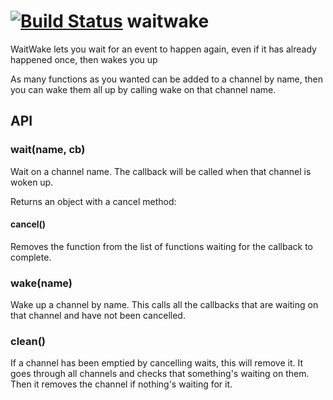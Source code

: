 [![Build Status](https://secure.travis-ci.org/ForbesLindesay/waitwake.png?branch=master)](http://travis-ci.org/ForbesLindesay/waitwake)
waitwake
========

WaitWake lets you wait for an event to happen again, even if it has already happened once, then wakes you up

As many functions as you wanted can be added to a channel by name, then you can wake them all up by calling wake on that channel name.

API
---

### wait(name, cb)

Wait on a channel name.  The callback will be called when that channel is woken up.

Returns an object with a cancel method:

#### cancel()

Removes the function from the list of functions waiting for the callback to complete.

### wake(name)

Wake up a channel by name.  This calls all the callbacks that are waiting on that channel and have not been cancelled.

### clean()

If a channel has been emptied by cancelling waits, this will remove it.  It goes through all channels and checks that something's waiting on them.  Then it removes the channel if nothing's waiting for it.
